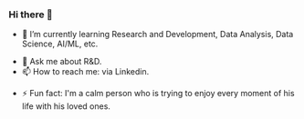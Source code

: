 ### Hi there 👋

<!--
**AnkurSatyarthi/ankursatyarthi** is a ✨ _special_ ✨ repository because its `README.md` (this file) appears on your GitHub profile.

Here are some ideas to get you started:
-->
<!--
- 🔭 I’m currently working on some 
-->
- 🌱 I’m currently learning Research and Development, Data Analysis, Data Science, AI/ML, etc.
<!--
- 👯 I’m looking to collaborate on ...
- 🤔 I’m looking for help with ...
-->
- 💬 Ask me about R&D.
- 📫 How to reach me: via Linkedin.
<!--
- 😄 Pronouns:
-->
- ⚡ Fun fact: I'm a calm person who is trying to enjoy every moment of his life with his loved ones.
